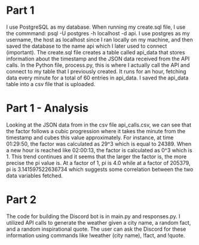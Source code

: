 # Part 1
I use PostgreSQL as my database. When running my create.sql file, I use the commmand: psql -U postgres -h localhost -d api. I use postgres as my username, the host as localhost since I ran locally on my machine, and then saved the database to the name api which I later used to connect (important). The create.sql file creates a table called api_data that stores information about the timestamp and the JSON data received from the API calls.
In the Python file, process.py, this is where I actually call the API and connect to my table that I previously created. It runs for an hour, fetching data every minute for a total of 60 entries in api_data. I saved the api_data table into a csv file that is uploaded.  

# Part 1 - Analysis
Looking at the JSON data from in the csv file api_calls.csv, we can see that the factor follows a cubic progression where it takes the minute from the timestamp and cubes this value approximately. For instance, at time 01:29:50, the factor was calculated as 29^3 which is equal to 24389. When a new hour is reached like 02:00:13, the factor is calculated as 0^3 which is 1. This trend continues and it seems that the larger the factor is, the more precise the pi value is. At a factor of 1, pi is 4.0 while at a factor of 205379, pi is 3.141597522636734 which suggests some correlation between the two data variables fetched.

# Part 2
The code for building the Discord bot is in main.py and responses.py. I utilized API calls to generate the weather given a city name, a random fact, and a random inspirational quote. The user can ask the Discord for these information using commands like !weather (city name), !fact, and !quote. 
